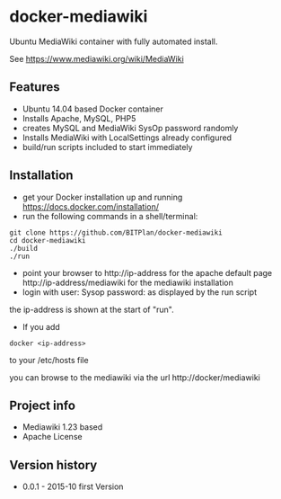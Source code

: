 # docker-mediawiki
Ubuntu MediaWiki container with fully automated install. 

See  https://www.mediawiki.org/wiki/MediaWiki

## Features
* Ubuntu 14.04 based Docker container
* Installs Apache, MySQL, PHP5 
* creates MySQL and MediaWiki SysOp password randomly
* Installs MediaWiki with LocalSettings already configured
* build/run scripts included to start immediately

## Installation
* get your Docker installation up and running https://docs.docker.com/installation/
* run the following commands in a shell/terminal:
```
git clone https://github.com/BITPlan/docker-mediawiki
cd docker-mediawiki
./build
./run
```
* point your browser to 
  http://ip-address
for the apache default page
  http://ip-address/mediawiki
for the mediawiki installation
* login with
user: Sysop
password: as displayed by the run script

the ip-address is shown at the start of "run".

* If you add
```
docker <ip-address>
```
to your /etc/hosts file

you can browse to the mediawiki via the url
http://docker/mediawiki

## Project info
* Mediawiki 1.23 based
* Apache License

## Version history
* 0.0.1 - 2015-10 first Version



